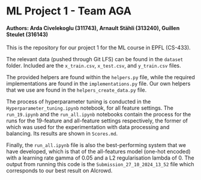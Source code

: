 # ML Project 1 - Team AGA

#### Authors: Arda Civelekoglu (311743), Arnault Stähli (313240), Guillen Steulet (316143)

This is the repository for our project 1 for the ML course in EPFL (CS-433).

The relevant data (pushed through Git LFS) can be found in the ```dataset``` folder. Included are the ```x_train.csv```, ```x_test.csv```, and ```y_train.csv``` files.

The provided helpers are found within the ```helpers.py``` file, while the required implementations are found in the ```implementations.py``` file. Our own helpers that we use are found in the ```helpers_create_data.py``` file.

The process of hyperparameter tuning is conducted in the ```Hyperparameter_tuning.ipynb``` notebook, for all feature settings. The ```run_19.ipynb``` and the ```run_all.ipynb``` notebooks contain the process for the runs for the 19-feature and all-feature settings respectively, the former of which was used for the experimentation with data processing and balancing. Its results are shown in ```Scores.md```. 

Finally, the ```run_all.ipynb``` file is also the best-performing system that we have developed, which is that of the all-features model (one-hot encoded) with a learning rate gamma of 0.05 and a L2 regularisation lambda of 0. The output from running this code is the ```Submission_27_10_2024_13_52``` file which corresponds to our best result on AIcrowd.
